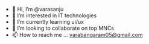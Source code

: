 - 👋 Hi, I’m @varasanju
- 👀 I’m interested in IT technologies 
- 🌱 I’m currently learning ui/ux
- 💞️ I’m looking to collaborate on top MNCs
- 📫 How to reach me ... varabangaram05@gmail.com

<!---
varasanju/varasanju is a ✨ special ✨ repository because its `README.md` (this file) appears on your GitHub profile.
You can click the Preview link to take a look at your changes.
--->
